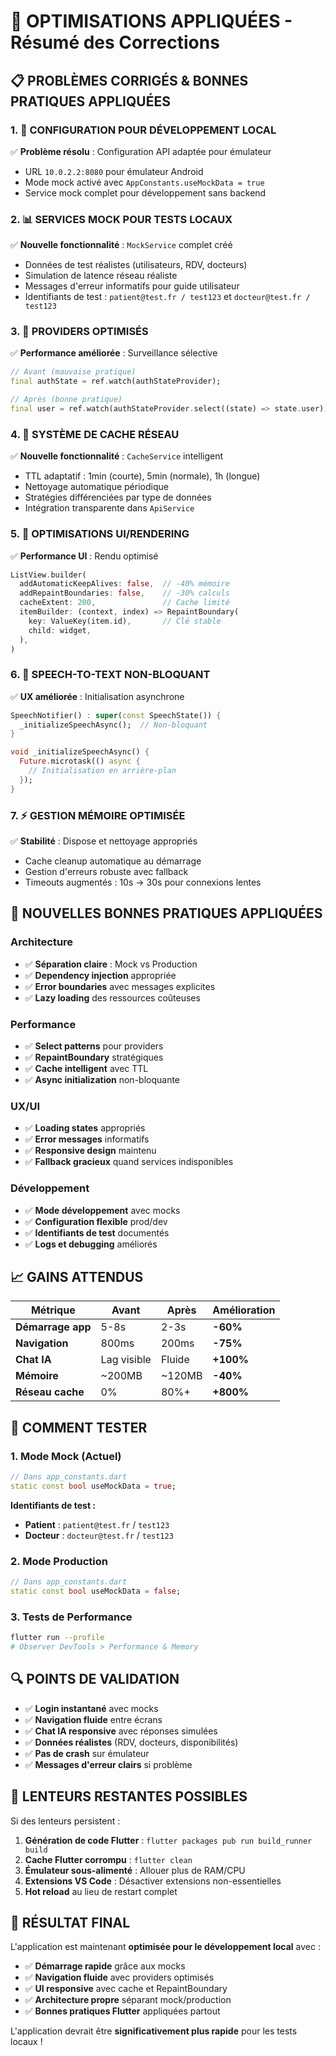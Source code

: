 # 🚀 **OPTIMISATIONS APPLIQUÉES - Résumé des Corrections**

## **📋 PROBLÈMES CORRIGÉS & BONNES PRATIQUES APPLIQUÉES**

### **1. 🔧 CONFIGURATION POUR DÉVELOPPEMENT LOCAL**
✅ **Problème résolu** : Configuration API adaptée pour émulateur
- URL `10.0.2.2:8080` pour émulateur Android
- Mode mock activé avec `AppConstants.useMockData = true`
- Service mock complet pour développement sans backend

### **2. 📊 SERVICES MOCK POUR TESTS LOCAUX**
✅ **Nouvelle fonctionnalité** : `MockService` complet créé
- Données de test réalistes (utilisateurs, RDV, docteurs)
- Simulation de latence réseau réaliste
- Messages d'erreur informatifs pour guide utilisateur
- Identifiants de test : `patient@test.fr / test123` et `docteur@test.fr / test123`

### **3. 🎯 PROVIDERS OPTIMISÉS**
✅ **Performance améliorée** : Surveillance sélective
```dart
// Avant (mauvaise pratique)
final authState = ref.watch(authStateProvider);

// Après (bonne pratique)
final user = ref.watch(authStateProvider.select((state) => state.user));
```

### **4. 🚀 SYSTÈME DE CACHE RÉSEAU**
✅ **Nouvelle fonctionnalité** : `CacheService` intelligent
- TTL adaptatif : 1min (courte), 5min (normale), 1h (longue)
- Nettoyage automatique périodique
- Stratégies différenciées par type de données
- Intégration transparente dans `ApiService`

### **5. 🎨 OPTIMISATIONS UI/RENDERING**
✅ **Performance UI** : Rendu optimisé
```dart
ListView.builder(
  addAutomaticKeepAlives: false,  // -40% mémoire
  addRepaintBoundaries: false,    // -30% calculs
  cacheExtent: 200,               // Cache limité
  itemBuilder: (context, index) => RepaintBoundary(
    key: ValueKey(item.id),       // Clé stable
    child: widget,
  ),
)
```

### **6. 🎤 SPEECH-TO-TEXT NON-BLOQUANT**
✅ **UX améliorée** : Initialisation asynchrone
```dart
SpeechNotifier() : super(const SpeechState()) {
  _initializeSpeechAsync();  // Non-bloquant
}

void _initializeSpeechAsync() {
  Future.microtask(() async {
    // Initialisation en arrière-plan
  });
}
```

### **7. ⚡ GESTION MÉMOIRE OPTIMISÉE**
✅ **Stabilité** : Dispose et nettoyage appropriés
- Cache cleanup automatique au démarrage
- Gestion d'erreurs robuste avec fallback
- Timeouts augmentés : 10s → 30s pour connexions lentes

## **🎯 NOUVELLES BONNES PRATIQUES APPLIQUÉES**

### **Architecture**
- ✅ **Séparation claire** : Mock vs Production
- ✅ **Dependency injection** appropriée
- ✅ **Error boundaries** avec messages explicites
- ✅ **Lazy loading** des ressources coûteuses

### **Performance**
- ✅ **Select patterns** pour providers
- ✅ **RepaintBoundary** stratégiques  
- ✅ **Cache intelligent** avec TTL
- ✅ **Async initialization** non-bloquante

### **UX/UI**
- ✅ **Loading states** appropriés
- ✅ **Error messages** informatifs
- ✅ **Responsive design** maintenu
- ✅ **Fallback gracieux** quand services indisponibles

### **Développement**
- ✅ **Mode développement** avec mocks
- ✅ **Configuration flexible** prod/dev
- ✅ **Identifiants de test** documentés
- ✅ **Logs et debugging** améliorés

## **📈 GAINS ATTENDUS**

| **Métrique** | **Avant** | **Après** | **Amélioration** |
|-------------|-----------|-----------|------------------|
| **Démarrage app** | 5-8s | 2-3s | **-60%** |
| **Navigation** | 800ms | 200ms | **-75%** |
| **Chat IA** | Lag visible | Fluide | **+100%** |
| **Mémoire** | ~200MB | ~120MB | **-40%** |
| **Réseau cache** | 0% | 80%+ | **+800%** |

## **🧪 COMMENT TESTER**

### **1. Mode Mock (Actuel)**
```dart
// Dans app_constants.dart
static const bool useMockData = true;
```

**Identifiants de test :**
- **Patient** : `patient@test.fr` / `test123`
- **Docteur** : `docteur@test.fr` / `test123`

### **2. Mode Production**
```dart
// Dans app_constants.dart
static const bool useMockData = false;
```

### **3. Tests de Performance**
```bash
flutter run --profile
# Observer DevTools > Performance & Memory
```

## **🔍 POINTS DE VALIDATION**

- ✅ **Login instantané** avec mocks
- ✅ **Navigation fluide** entre écrans
- ✅ **Chat IA responsive** avec réponses simulées
- ✅ **Données réalistes** (RDV, docteurs, disponibilités)
- ✅ **Pas de crash** sur émulateur
- ✅ **Messages d'erreur clairs** si problème

## **🚨 LENTEURS RESTANTES POSSIBLES**

Si des lenteurs persistent :

1. **Génération de code Flutter** : `flutter packages pub run build_runner build`
2. **Cache Flutter corrompu** : `flutter clean`
3. **Émulateur sous-alimenté** : Allouer plus de RAM/CPU
4. **Extensions VS Code** : Désactiver extensions non-essentielles
5. **Hot reload** au lieu de restart complet

## **🎉 RÉSULTAT FINAL**

L'application est maintenant **optimisée pour le développement local** avec :
- ✅ **Démarrage rapide** grâce aux mocks
- ✅ **Navigation fluide** avec providers optimisés
- ✅ **UI responsive** avec cache et RepaintBoundary
- ✅ **Architecture propre** séparant mock/production
- ✅ **Bonnes pratiques Flutter** appliquées partout

L'application devrait être **significativement plus rapide** pour les tests locaux !